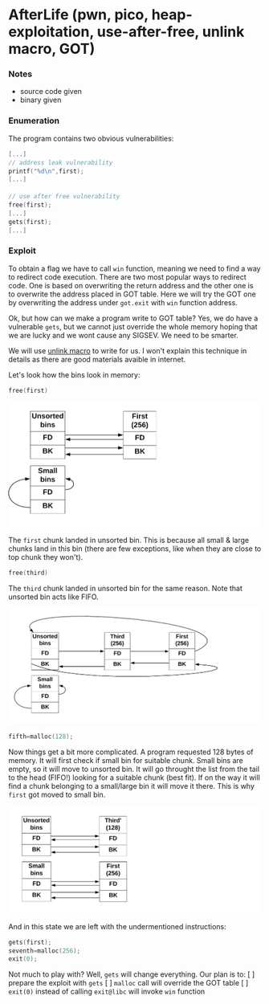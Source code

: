 # AfterLife (pwn, pico, heap-exploitation, use-after-free, unlink macro, GOT)

### Notes
- source code given
- binary given


### Enumeration
The program contains two obvious vulnerabilities:

```c
[...]
// address leak vulnerability
printf("%d\n",first);
[...]

// use after free vulnerability
free(first);
[...]
gets(first);
[...]
```


### Exploit
To obtain a flag we have to call `win` function, meaning we need to find a way to redirect code execution. There are two most popular ways to redirect code. One is based on overwriting the return address and the other one is to overwrite the address placed in GOT table. Here we will try the GOT one by overwriting the address under `got.exit` with `win` function address.

Ok, but how can we make a program write to GOT table? Yes, we do have a vulnerable `gets`, but we cannot just override the whole memory hoping that we are lucky and we wont cause any SIGSEV. We need to be smarter.

We will use [unlink macro](https://heap-exploitation.dhavalkapil.com/attacks/unlink_exploit.html) to write for us. I won't explain this technique in details as there are good materials avaible in internet.

Let's look how the bins look in memory:

```c
free(first)
```

![](img/memory1.png)

The `first` chunk landed in unsorted bin. This is because all small & large chunks land in this bin (there are few exceptions, like when they are close to top chunk they won't).

```c
free(third)
```

The `third` chunk landed in unsorted bin for the same reason. Note that unsorted bin acts like FIFO.

![](img/memory2.png)

```c
fifth=malloc(128);
```

Now things get a bit more complicated. A program requested 128 bytes of memory. It will first check if small bin for suitable chunk. Small bins are empty, so it will move to unsorted bin. It will go throught the list from the tail to the head (FIFO!) looking for a suitable chunk (best fit). If on the way it will find a chunk belonging to a small/large bin it will move it there. This is why `first` got moved to small bin. 

![](img/memory3.png)

And in this state we are left with the undermentioned instructions:

```c
gets(first);
seventh=malloc(256);
exit(0);
```

Not much to play with? Well, `gets` will change everything. Our plan is to:
[  ] prepare the exploit with `gets`
[  ] `malloc` call will override the GOT table
[  ] `exit(0)` instead of calling `exit@libc` will invoke `win` function